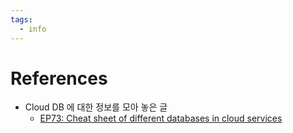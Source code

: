 ```yaml
---
tags:
  - info
---
```


# References

- Cloud DB 에 대한 정보를 모아 놓은 글
	- [EP73: Cheat sheet of different databases in cloud services](https://blog.bytebytego.com/p/ep73-cheat-sheet-of-different-databases)


